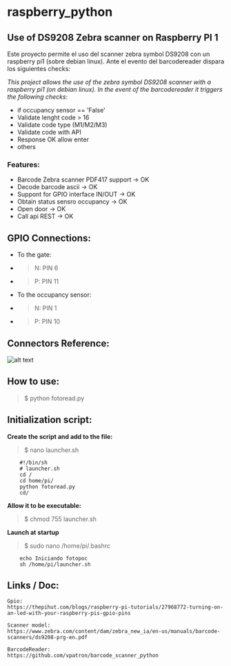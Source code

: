 # raspberry_python

## Use of DS9208 Zebra scanner on Raspberry PI 1

Este proyecto permite el uso del scanner zebra symbol DS9208 con un raspberry pi1 (sobre debian linux). Ante el evento del barcodereader dispara los siguientes checks:

_This project allows the use of the zebra symbol DS9208 scanner with a raspberry pi1 (on debian linux). In the event of the barcodereader it triggers the following checks:_

- if occupancy sensor == 'False'
- Validate lenght code > 16
- Validate code type (M1/M2/M3)
- Validate code with API
- Response OK allow enter
- others

### Features:
- Barcode Zebra scanner PDF417 support -> OK
- Decode barcode ascii -> OK 
- Suppont for GPIO interface IN/OUT -> OK
- Obtain status sensro occupancy -> OK
- Open door -> OK
- Call api REST -> OK

## GPIO Connections:
- To the gate:
- >N: PIN 6
- >P: PIN 11

- To the occupancy sensor:
- >N: PIN 1
- >P: PIN 10

## Connectors Reference:

![alt text](https://raspberrypihq.com/wp-content/uploads/2018/01/a-and-b-physical-pin-numbers.png)

## How to use:

>$ python fotoread.py

## Initialization script:

**Create the script and add to the file:**

>$ nano launcher.sh
```
    #!/bin/sh
    # launcher.sh
    cd /
    cd home/pi/
    python fotoread.py
    cd/
```

**Allow it to be executable:**

>$ chmod 755 launcher.sh

**Launch at startup**

>$ sudo nano /home/pi/.bashrc

```
    echo Iniciando fotopoc
    sh /home/pi/launcher.sh
```

## Links / Doc:

    Gpio:
    https://thepihut.com/blogs/raspberry-pi-tutorials/27968772-turning-on-an-led-with-your-raspberry-pis-gpio-pins

    Scanner model:
    https://www.zebra.com/content/dam/zebra_new_ia/en-us/manuals/barcode-scanners/ds9208-prg-en.pdf

    BarcodeReader:
    https://github.com/vpatron/barcode_scanner_python
